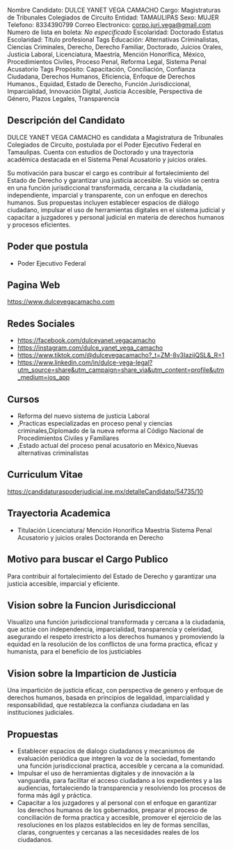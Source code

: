 Nombre Candidato: DULCE YANET VEGA CAMACHO
Cargo: Magistraturas de Tribunales Colegiados de Circuito
Entidad: TAMAULIPAS
Sexo: MUJER
Telefono: 8334390799
Correo Electronico: corpo.juri.vega@gmail.com
Numero de lista en boleta: *No especificado*
Escolaridad: Doctorado
Estatus Escolaridad: Título profesional
Tags Educación: Alternativas Criminalistas, Ciencias Criminales, Derecho, Derecho Familiar, Doctorado, Juicios Orales, Justicia Laboral, Licenciatura, Maestría, Mención Honorífica, México, Procedimientos Civiles, Proceso Penal, Reforma Legal, Sistema Penal Acusatorio
Tags Propósito: Capacitación, Conciliación, Confianza Ciudadana, Derechos Humanos, Eficiencia, Enfoque de Derechos Humanos., Equidad, Estado de Derecho, Función Jurisdiccional, Imparcialidad, Innovación Digital, Justicia Accesible, Perspectiva de Género, Plazos Legales, Transparencia


## Descripción del Candidato 

DULCE YANET VEGA CAMACHO es candidata a Magistratura de Tribunales Colegiados de Circuito, postulada por el Poder Ejecutivo Federal en Tamaulipas. Cuenta con estudios de Doctorado y una trayectoria académica destacada en el Sistema Penal Acusatorio y juicios orales.

Su motivación para buscar el cargo es contribuir al fortalecimiento del Estado de Derecho y garantizar una justicia accesible. Su visión se centra en una función jurisdiccional transformada, cercana a la ciudadanía, independiente, imparcial y transparente, con un enfoque en derechos humanos. Sus propuestas incluyen establecer espacios de diálogo ciudadano, impulsar el uso de herramientas digitales en el sistema judicial y capacitar a juzgadores y personal judicial en materia de derechos humanos y procesos eficientes.


## Poder que postula

- Poder Ejecutivo Federal


## Pagina Web

https://www.dulcevegacamacho.com


## Redes Sociales

- https://facebook.com/dulceyanet.vegacamacho
- https://instagram.com/dulce_yanet_vega_camacho
- https://www.tiktok.com/@dulcevegacamacho?_t=ZM-8v3IaziiQSL&_R=1
- https://www.linkedin.com/in/dulce-vega-legal?utm_source=share&utm_campaign=share_via&utm_content=profile&utm_medium=ios_app


## Cursos

- Reforma del nuevo sistema de justicia Laboral
- ,Practicas especializadas en proceso penal y ciencias criminales,Diplomado de la nueva reforma al Código Nacional de Procedimientos Civiles y Familiares
- ,Estado actual del proceso penal acusatorio en México,Nuevas alternativas criminalistas


## Curriculum Vitae

https://candidaturaspoderjudicial.ine.mx/detalleCandidato/54735/10


## Trayectoria Academica

- Titulación Licenciatura/ Mención Honorifica Maestria Sistema Penal Acusatorio y juicios orales Doctoranda en Derecho


## Motivo para buscar el Cargo Publico

Para contribuir al fortalecimiento del Estado de Derecho y garantizar una justicia accesible, imparcial y eficiente.


## Vision sobre la Funcion Jurisdiccional

Visualizo una función jurisdiccional transformada y cercana a la ciudadania, que actúe con independencia, imparcialidad, transparencia y celeridad, asegurando el respeto irrestricto a los derechos humanos y promoviendo la equidad en la resolución de los conflictos de una forma practica, eficaz y humanista, para el beneficio de los justiciables


## Vision sobre la Imparticion de Justicia

Una impartición de justicia eficaz, con perspectiva de genero y enfoque de derechos humanos, basada en principios de legalidad, imparcialidad y responsabilidad, que restablezca la confianza ciudadana en las instituciones judiciales.


## Propuestas

- Establecer espacios de dialogo ciudadanos y mecanismos de evaluación periódica que integren la voz de la sociedad, fomentando una función jurisdiccional practica, accesible y cercana a la comunidad.
- Impulsar el uso de herramientas digitales y de innovación a la vanguardia, para facilitar el acceso ciudadano a los expedientes y a las audiencias, fortaleciendo la transparencia y resolviendo los procesos de forma más ágil y práctica.
- Capacitar a los juzgadores y al personal con el enfoque en garantizar los derechos humanos de los gobernados, preparar el proceso de conciliación de forma practica y accesible, promover el ejercicio de las resoluciones en los plazos establecidos en ley de formas sencillas, claras, congruentes y cercanas a las necesidades reales de los ciudadanos.

